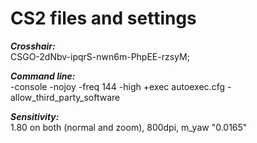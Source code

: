 # CS2 files and settings

***Crosshair:***                   
CSGO-2dNbv-ipqrS-nwn6m-PhpEE-rzsyM;


***Command line:***                
-console -nojoy -freq 144 -high +exec autoexec.cfg -allow_third_party_software


***Sensitivity:***                 
1.80 on both (normal and zoom), 800dpi, m_yaw "0.0165"
